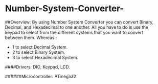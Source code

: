 # Number-System-Converter-


##Overview: 
By using Number System Converter you can convert Binary, Decimal, and Hexadecimal to one another.
All you have to do is use the keypad to select from
the different systems  that you want to convert between them.
Whereas :
- 1 to select Decimal System. 
- 2 to select Binary System.
- 3 to select Hexadecimal System.  


####Drivers:
DIO, Keypad, LCD.

######Microcontroller:
ATmega32
